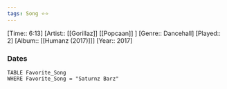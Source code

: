 ```yaml
---
tags: Song ⭐⭐ 
---
```

[Time:: 6:13]
[Artist:: [[Gorillaz]] [[Popcaan]] ]
[Genre:: Dancehall]
[Played:: 2]
[Album:: [[Humanz (2017)]]]
[Year:: 2017]
### Dates
````dataview
TABLE Favorite_Song
WHERE Favorite_Song = "Saturnz Barz"
````